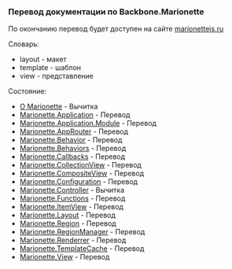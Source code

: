### Перевод документации по Backbone.Marionette

По окончанию перевод будет доступен на сайте [marionettejs.ru](http://marionettejs.ru)

Словарь:
* layout - макет
* template - шаблон
* view - представление

Состояние:
* [О Marionette](ru/readme.md) - Вычитка
* [Marionette.Application](ru/marionette.application.md) - Перевод
* [Marionette.Application.Module](ru/marionette.application.module.md) - Перевод
* [Marionette.AppRouter](ru/marionette.approuter.md) - Перевод
* [Marionette.Behavior](ru/marionette.behavior.md) - Перевод
* [Marionette.Behaviors](ru/marionette.behaviors.md) - Перевод
* [Marionette.Callbacks](ru/marionette.callbacks.md) - Перевод
* [Marionette.CollectionView](ru/marionette.collectionview.md) - Перевод
* [Marionette.CompositeView](ru/marionette.compositeview.md) - Перевод
* [Marionette.Configuration](ru/marionette.configuration.md) - Перевод
* [Marionette.Controller](ru/marionette.controller.md) - Вычитка
* [Marionette.Functions](ru/marionette.functions.md) - Перевод
* [Marionette.ItemView](ru/marionette.itemview.md) - Перевод
* [Marionette.Layout](ru/marionette.layout.md) - Перевод
* [Marionette.Region](ru/marionette.region.md) - Перевод
* [Marionette.RegionManager](ru/marionette.regionmanager.md) - Перевод
* [Marionette.Renderrer](ru/marionette.renderrer.md) - Перевод
* [Marionette.TemplateCache](ru/marionette.templatecache.md) - Перевод
* [Marionette.View](ru/marionette.view.md) - Перевод